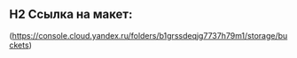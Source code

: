 ## H2 Ссылка на макет:  
(https://console.cloud.yandex.ru/folders/b1grssdeqjg7737h79m1/storage/buckets)
